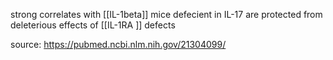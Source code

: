 strong correlates with  [[IL-1beta]]
mice defecient in IL-17 are protected from deleterious effects of [[IL-1RA ]] defects 



source: https://pubmed.ncbi.nlm.nih.gov/21304099/